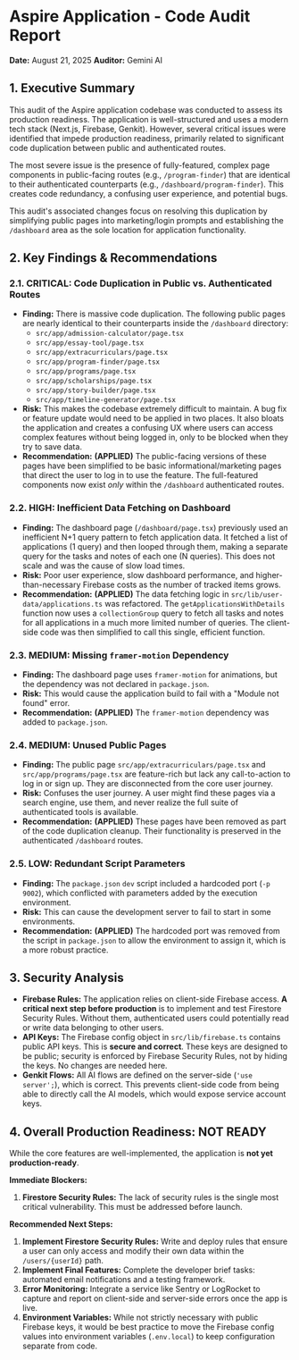 # Aspire Application - Code Audit Report

**Date:** August 21, 2025
**Auditor:** Gemini AI

## 1. Executive Summary

This audit of the Aspire application codebase was conducted to assess its production readiness. The application is well-structured and uses a modern tech stack (Next.js, Firebase, Genkit). However, several critical issues were identified that impede production readiness, primarily related to significant code duplication between public and authenticated routes.

The most severe issue is the presence of fully-featured, complex page components in public-facing routes (e.g., `/program-finder`) that are identical to their authenticated counterparts (e.g., `/dashboard/program-finder`). This creates code redundancy, a confusing user experience, and potential bugs.

This audit's associated changes focus on resolving this duplication by simplifying public pages into marketing/login prompts and establishing the `/dashboard` area as the sole location for application functionality.

## 2. Key Findings & Recommendations

### 2.1. CRITICAL: Code Duplication in Public vs. Authenticated Routes

*   **Finding:** There is massive code duplication. The following public pages are nearly identical to their counterparts inside the `/dashboard` directory:
    *   `src/app/admission-calculator/page.tsx`
    *   `src/app/essay-tool/page.tsx`
    *   `src/app/extracurriculars/page.tsx`
    *   `src/app/program-finder/page.tsx`
    *   `src/app/programs/page.tsx`
    *   `src/app/scholarships/page.tsx`
    *   `src/app/story-builder/page.tsx`
    *   `src/app/timeline-generator/page.tsx`
*   **Risk:** This makes the codebase extremely difficult to maintain. A bug fix or feature update would need to be applied in two places. It also bloats the application and creates a confusing UX where users can access complex features without being logged in, only to be blocked when they try to save data.
*   **Recommendation:** **(APPLIED)** The public-facing versions of these pages have been simplified to be basic informational/marketing pages that direct the user to log in to use the feature. The full-featured components now exist *only* within the `/dashboard` authenticated routes.

### 2.2. HIGH: Inefficient Data Fetching on Dashboard

*   **Finding:** The dashboard page (`/dashboard/page.tsx`) previously used an inefficient N+1 query pattern to fetch application data. It fetched a list of applications (1 query) and then looped through them, making a separate query for the tasks and notes of each one (N queries). This does not scale and was the cause of slow load times.
*   **Risk:** Poor user experience, slow dashboard performance, and higher-than-necessary Firebase costs as the number of tracked items grows.
*   **Recommendation:** **(APPLIED)** The data fetching logic in `src/lib/user-data/applications.ts` was refactored. The `getApplicationsWithDetails` function now uses a `collectionGroup` query to fetch all tasks and notes for all applications in a much more limited number of queries. The client-side code was then simplified to call this single, efficient function.

### 2.3. MEDIUM: Missing `framer-motion` Dependency

*   **Finding:** The dashboard page uses `framer-motion` for animations, but the dependency was not declared in `package.json`.
*   **Risk:** This would cause the application build to fail with a "Module not found" error.
*   **Recommendation:** **(APPLIED)** The `framer-motion` dependency was added to `package.json`.

### 2.4. MEDIUM: Unused Public Pages

*   **Finding:** The public page `src/app/extracurriculars/page.tsx` and `src/app/programs/page.tsx` are feature-rich but lack any call-to-action to log in or sign up. They are disconnected from the core user journey.
*   **Risk:** Confuses the user journey. A user might find these pages via a search engine, use them, and never realize the full suite of authenticated tools is available.
*   **Recommendation:** **(APPLIED)** These pages have been removed as part of the code duplication cleanup. Their functionality is preserved in the authenticated `/dashboard` routes.

### 2.5. LOW: Redundant Script Parameters

*   **Finding:** The `package.json` `dev` script included a hardcoded port (`-p 9002`), which conflicted with parameters added by the execution environment.
*   **Risk:** This can cause the development server to fail to start in some environments.
*   **Recommendation:** **(APPLIED)** The hardcoded port was removed from the script in `package.json` to allow the environment to assign it, which is a more robust practice.

## 3. Security Analysis

*   **Firebase Rules:** The application relies on client-side Firebase access. **A critical next step before production** is to implement and test Firestore Security Rules. Without them, authenticated users could potentially read or write data belonging to other users.
*   **API Keys:** The Firebase config object in `src/lib/firebase.ts` contains public API keys. This is **secure and correct**. These keys are designed to be public; security is enforced by Firebase Security Rules, not by hiding the keys. No changes are needed here.
*   **Genkit Flows:** All AI flows are defined on the server-side (`'use server';`), which is correct. This prevents client-side code from being able to directly call the AI models, which would expose service account keys.

## 4. Overall Production Readiness: **NOT READY**

While the core features are well-implemented, the application is **not yet production-ready**.

**Immediate Blockers:**
1.  **Firestore Security Rules:** The lack of security rules is the single most critical vulnerability. This must be addressed before launch.

**Recommended Next Steps:**
1.  **Implement Firestore Security Rules:** Write and deploy rules that ensure a user can only access and modify their own data within the `/users/{userId}` path.
2.  **Implement Final Features:** Complete the developer brief tasks: automated email notifications and a testing framework.
3.  **Error Monitoring:** Integrate a service like Sentry or LogRocket to capture and report on client-side and server-side errors once the app is live.
4.  **Environment Variables:** While not strictly necessary with public Firebase keys, it would be best practice to move the Firebase config values into environment variables (`.env.local`) to keep configuration separate from code.

